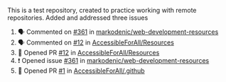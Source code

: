 This is a test repository, created to practice working with remote repositories.
Added and addressed three issues
<!--START_SECTION:activity-->
1. 🗣 Commented on [#361](https://github.com/markodenic/web-development-resources/issues/361) in [markodenic/web-development-resources](https://github.com/markodenic/web-development-resources)
2. 🗣 Commented on [#12](https://github.com/AccessibleForAll/Resources/issues/12) in [AccessibleForAll/Resources](https://github.com/AccessibleForAll/Resources)
3. 💪 Opened PR [#12](https://github.com/AccessibleForAll/Resources/pull/12) in [AccessibleForAll/Resources](https://github.com/AccessibleForAll/Resources)
4. ❗️ Opened issue [#361](https://github.com/markodenic/web-development-resources/issues/361) in [markodenic/web-development-resources](https://github.com/markodenic/web-development-resources)
5. 💪 Opened PR [#1](https://github.com/AccessibleForAll/.github/pull/1) in [AccessibleForAll/.github](https://github.com/AccessibleForAll/.github)
<!--END_SECTION:activity-->
